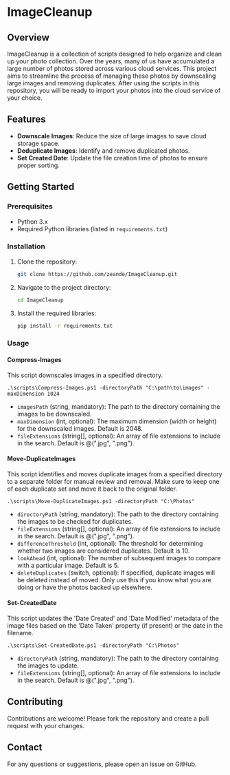 # ImageCleanup

## Overview

ImageCleanup is a collection of scripts designed to help organize and clean up your photo collection. Over the years,
many of us have accumulated a large number of photos stored across various cloud services. This project aims to
streamline the process of managing these photos by downscaling large images and removing duplicates. After using the
scripts in this repository, you will be ready to import your photos into the cloud service of your choice. 

## Features

- **Downscale Images**: Reduce the size of large images to save cloud storage space.
- **Deduplicate Images**: Identify and remove duplicated photos.
- **Set Created Date**: Update the file creation time of photos to ensure proper sorting.

## Getting Started

### Prerequisites

- Python 3.x
- Required Python libraries (listed in `requirements.txt`)

### Installation

1. Clone the repository:
    ```bash
    git clone https://github.com/zeande/ImageCleanup.git
    ```
2. Navigate to the project directory:
    ```bash
    cd ImageCleanup
    ```
3. Install the required libraries:
    ```bash
    pip install -r requirements.txt
    ```

### Usage

#### Compress-Images
This script downscales images in a specified directory.

```
.\scripts\Compress-Images.ps1 -directoryPath "C:\path\to\images" -maxDimension 1024
```

- `imagesPath` (string, mandatory): The path to the directory containing the images to be downscaled.
- `maxDimension` (int, optional): The maximum dimension (width or height) for the downscaled images. Default is 2048.
- `fileExtensions` (string[], optional): An array of file extensions to include in the search. Default is @(".jpg", ".png").

#### Move-DuplicateImages
This script identifies and moves duplicate images from a specified directory to a separate folder for manual review and removal. Make sure to keep one of each duplicate set and move it back to the original folder.

```
.\scripts\Move-DuplicateImages.ps1 -directoryPath "C:\Photos"
```

- `directoryPath` (string, mandatory): The path to the directory containing the images to be checked for duplicates.
- `fileExtensions` (string[], optional): An array of file extensions to include in the search. Default is @(".jpg", ".png").
- `differenceThreshold` (int, optional): The threshold for determining whether two images are considered duplicates. Default is 10.
- `lookAhead` (int, optional): The number of subsequent images to compare with a particular image. Default is 5.
- `deleteDuplicates` (switch, optional): If specified, duplicate images will be deleted instead of moved. Only use this if you know what you are doing or have the photos backed up elsewhere.

#### Set-CreatedDate
This script updates the 'Date Created' and 'Date Modified' metadata of the image files based on the 'Date Taken' property (if present) or the date in the filename.

```
.\scripts\Set-CreatedDate.ps1 -directoryPath "C:\Photos"
```

- `directoryPath` (string, mandatory): The path to the directory containing the images to update.
- `fileExtensions` (string[], optional): An array of file extensions to include in the search. Default is @(".jpg", ".png").

## Contributing

Contributions are welcome! Please fork the repository and create a pull request with your changes.

## Contact

For any questions or suggestions, please open an issue on GitHub.
